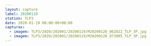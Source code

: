 ```yaml
---
layout: capture
label: 20200119
station: TLP3
date: 2020-01-19 00:00:00+00:00
capturas:
  - imagem: TLP3/2020/202001/20200119/M20200120_062822_TLP_3P.jpg
  - imagem: TLP3/2020/202001/20200119/M20200120_073005_TLP_3P.jpg
---
```

